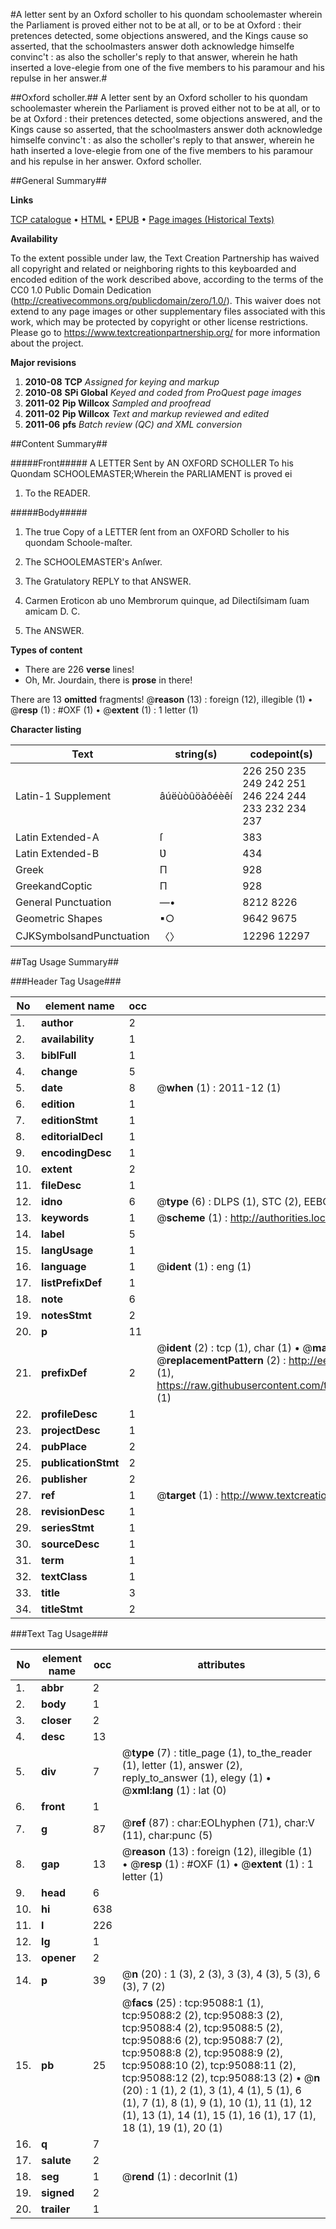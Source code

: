 #A letter sent by an Oxford scholler to his quondam schoolemaster wherein the Parliament is proved either not to be at all, or to be at Oxford : their pretences detected, some objections answered, and the Kings cause so asserted, that the schoolmasters answer doth acknowledge himselfe convinc't : as also the scholler's reply to that answer, wherein he hath inserted a love-elegie from one of the five members to his paramour and his repulse in her answer.#

##Oxford scholler.##
A letter sent by an Oxford scholler to his quondam schoolemaster wherein the Parliament is proved either not to be at all, or to be at Oxford : their pretences detected, some objections answered, and the Kings cause so asserted, that the schoolmasters answer doth acknowledge himselfe convinc't : as also the scholler's reply to that answer, wherein he hath inserted a love-elegie from one of the five members to his paramour and his repulse in her answer.
Oxford scholler.

##General Summary##

**Links**

[TCP catalogue](http://www.ota.ox.ac.uk/tcp/)  • 
[HTML](http://tei.it.ox.ac.uk/tcp/Texts-HTML/free/A48/A48130.html)  • 
[EPUB](http://tei.it.ox.ac.uk/tcp/Texts-EPUB/free/A48/A48130.epub) • 
[Page images (Historical Texts)](https://historicaltexts.jisc.ac.uk/eebo-12890082e)

**Availability**

To the extent possible under law, the Text Creation Partnership has waived all copyright and related or neighboring rights to this keyboarded and encoded edition of the work described above, according to the terms of the CC0 1.0 Public Domain Dedication (http://creativecommons.org/publicdomain/zero/1.0/). This waiver does not extend to any page images or other supplementary files associated with this work, which may be protected by copyright or other license restrictions. Please go to https://www.textcreationpartnership.org/ for more information about the project.

**Major revisions**

1. __2010-08__ __TCP__ *Assigned for keying and markup*
1. __2010-08__ __SPi Global__ *Keyed and coded from ProQuest page images*
1. __2011-02__ __Pip Willcox__ *Sampled and proofread*
1. __2011-02__ __Pip Willcox__ *Text and markup reviewed and edited*
1. __2011-06__ __pfs__ *Batch review (QC) and XML conversion*

##Content Summary##

#####Front#####
A LETTER Sent by AN OXFORD SCHOLLER To his Quondam SCHOOLEMASTER;Wherein the PARLIAMENT is proved ei
1. To the READER.

#####Body#####

1. The true Copy of a LETTER ſent from an OXFORD Scholler to his quondam Schoole-maſter.

1. The SCHOOLEMASTER's Anſwer.

1. The Gratulatory REPLY to that ANSWER.

1. Carmen Eroticon ab uno Membrorum quinque, ad Dilectiſsimam ſuam amicam D. C.

1. The ANSWER.

**Types of content**

  * There are 226 **verse** lines!
  * Oh, Mr. Jourdain, there is **prose** in there!

There are 13 **omitted** fragments! 
 @__reason__ (13) : foreign (12), illegible (1)  •  @__resp__ (1) : #OXF (1)  •  @__extent__ (1) : 1 letter (1)

**Character listing**


|Text|string(s)|codepoint(s)|
|---|---|---|
|Latin-1 Supplement|âúëùòûöàôéèêí|226 250 235 249 242 251 246 224 244 233 232 234 237|
|Latin Extended-A|ſ|383|
|Latin Extended-B|Ʋ|434|
|Greek|Π|928|
|GreekandCoptic|Π|928|
|General Punctuation|—•|8212 8226|
|Geometric Shapes|▪○|9642 9675|
|CJKSymbolsandPunctuation|〈〉|12296 12297|

##Tag Usage Summary##

###Header Tag Usage###

|No|element name|occ|attributes|
|---|---|---|---|
|1.|__author__|2||
|2.|__availability__|1||
|3.|__biblFull__|1||
|4.|__change__|5||
|5.|__date__|8| @__when__ (1) : 2011-12 (1)|
|6.|__edition__|1||
|7.|__editionStmt__|1||
|8.|__editorialDecl__|1||
|9.|__encodingDesc__|1||
|10.|__extent__|2||
|11.|__fileDesc__|1||
|12.|__idno__|6| @__type__ (6) : DLPS (1), STC (2), EEBO-CITATION (1), OCLC (1), VID (1)|
|13.|__keywords__|1| @__scheme__ (1) : http://authorities.loc.gov/ (1)|
|14.|__label__|5||
|15.|__langUsage__|1||
|16.|__language__|1| @__ident__ (1) : eng (1)|
|17.|__listPrefixDef__|1||
|18.|__note__|6||
|19.|__notesStmt__|2||
|20.|__p__|11||
|21.|__prefixDef__|2| @__ident__ (2) : tcp (1), char (1)  •  @__matchPattern__ (2) : ([0-9\-]+):([0-9IVX]+) (1), (.+) (1)  •  @__replacementPattern__ (2) : http://eebo.chadwyck.com/downloadtiff?vid=$1&page=$2 (1), https://raw.githubusercontent.com/textcreationpartnership/Texts/master/tcpchars.xml#$1 (1)|
|22.|__profileDesc__|1||
|23.|__projectDesc__|1||
|24.|__pubPlace__|2||
|25.|__publicationStmt__|2||
|26.|__publisher__|2||
|27.|__ref__|1| @__target__ (1) : http://www.textcreationpartnership.org/docs/. (1)|
|28.|__revisionDesc__|1||
|29.|__seriesStmt__|1||
|30.|__sourceDesc__|1||
|31.|__term__|1||
|32.|__textClass__|1||
|33.|__title__|3||
|34.|__titleStmt__|2||


###Text Tag Usage###

|No|element name|occ|attributes|
|---|---|---|---|
|1.|__abbr__|2||
|2.|__body__|1||
|3.|__closer__|2||
|4.|__desc__|13||
|5.|__div__|7| @__type__ (7) : title_page (1), to_the_reader (1), letter (1), answer (2), reply_to_answer (1), elegy (1)  •  @__xml:lang__ (1) : lat (0)|
|6.|__front__|1||
|7.|__g__|87| @__ref__ (87) : char:EOLhyphen (71), char:V (11), char:punc (5)|
|8.|__gap__|13| @__reason__ (13) : foreign (12), illegible (1)  •  @__resp__ (1) : #OXF (1)  •  @__extent__ (1) : 1 letter (1)|
|9.|__head__|6||
|10.|__hi__|638||
|11.|__l__|226||
|12.|__lg__|1||
|13.|__opener__|2||
|14.|__p__|39| @__n__ (20) : 1 (3), 2 (3), 3 (3), 4 (3), 5 (3), 6 (3), 7 (2)|
|15.|__pb__|25| @__facs__ (25) : tcp:95088:1 (1), tcp:95088:2 (2), tcp:95088:3 (2), tcp:95088:4 (2), tcp:95088:5 (2), tcp:95088:6 (2), tcp:95088:7 (2), tcp:95088:8 (2), tcp:95088:9 (2), tcp:95088:10 (2), tcp:95088:11 (2), tcp:95088:12 (2), tcp:95088:13 (2)  •  @__n__ (20) : 1 (1), 2 (1), 3 (1), 4 (1), 5 (1), 6 (1), 7 (1), 8 (1), 9 (1), 10 (1), 11 (1), 12 (1), 13 (1), 14 (1), 15 (1), 16 (1), 17 (1), 18 (1), 19 (1), 20 (1)|
|16.|__q__|7||
|17.|__salute__|2||
|18.|__seg__|1| @__rend__ (1) : decorInit (1)|
|19.|__signed__|2||
|20.|__trailer__|1||
